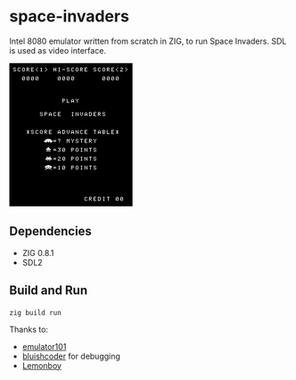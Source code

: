 # space-invaders

Intel 8080 emulator written from scratch in ZIG, to run Space Invaders.
SDL is used as video interface.

![screenshot](https://github.com/oliverselinger/space-invaders/blob/main/screenshot.png?raw=true)

## Dependencies

* ZIG 0.8.1
* SDL2

## Build and Run

`zig build run`

Thanks to:
- [emulator101](http://www.emulator101.com)
- [bluishcoder](https://bluishcoder.co.nz/js8080) for debugging
- [Lemonboy](https://github.com/LemonBoy/Space-Invaders-Emulator)
